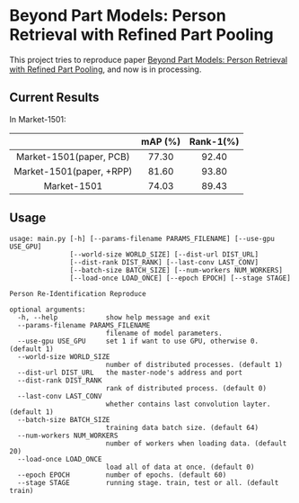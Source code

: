 # Beyond Part Models: Person Retrieval with Refined Part Pooling

This project tries to reproduce paper [Beyond Part Models: Person Retrieval with Refined Part Pooling](https://arxiv.org/abs/1711.09349), and now is in processing.

## Current Results

In Market-1501:

|                          | mAP (%) | Rank-1(%) |
|:------------------------:|:-------:|:---------:|
| Market-1501(paper, PCB)  |  77.30  |   92.40   |
| Market-1501(paper, +RPP) |  81.60  |   93.80   |
|        Market-1501       |  74.03  |   89.43   |

## Usage

```
usage: main.py [-h] [--params-filename PARAMS_FILENAME] [--use-gpu USE_GPU]
               [--world-size WORLD_SIZE] [--dist-url DIST_URL]
               [--dist-rank DIST_RANK] [--last-conv LAST_CONV]
               [--batch-size BATCH_SIZE] [--num-workers NUM_WORKERS]
               [--load-once LOAD_ONCE] [--epoch EPOCH] [--stage STAGE]

Person Re-Identification Reproduce

optional arguments:
  -h, --help            show help message and exit
  --params-filename PARAMS_FILENAME
                        filename of model parameters.
  --use-gpu USE_GPU     set 1 if want to use GPU, otherwise 0. (default 1)
  --world-size WORLD_SIZE
                        number of distributed processes. (default 1)
  --dist-url DIST_URL   the master-node's address and port
  --dist-rank DIST_RANK
                        rank of distributed process. (default 0)
  --last-conv LAST_CONV
                        whether contains last convolution layter. (default 1)
  --batch-size BATCH_SIZE
                        training data batch size. (default 64)
  --num-workers NUM_WORKERS
                        number of workers when loading data. (default 20)
  --load-once LOAD_ONCE
                        load all of data at once. (default 0)
  --epoch EPOCH         number of epochs. (default 60)
  --stage STAGE         running stage. train, test or all. (default train)
```